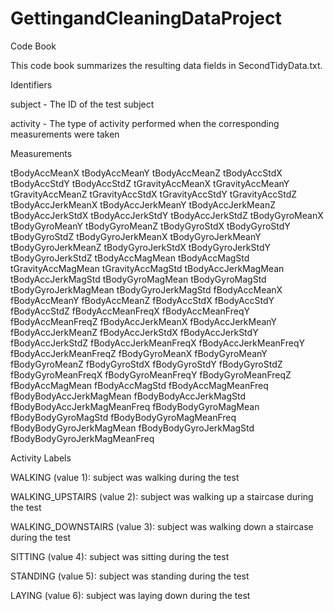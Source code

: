 # GettingandCleaningDataProject
Code Book

This code book summarizes the resulting data fields in SecondTidyData.txt.

Identifiers

subject - The ID of the test subject

activity - The type of activity performed when the corresponding measurements were taken

Measurements

tBodyAccMeanX tBodyAccMeanY tBodyAccMeanZ tBodyAccStdX tBodyAccStdY tBodyAccStdZ tGravityAccMeanX tGravityAccMeanY tGravityAccMeanZ tGravityAccStdX tGravityAccStdY tGravityAccStdZ tBodyAccJerkMeanX tBodyAccJerkMeanY tBodyAccJerkMeanZ tBodyAccJerkStdX tBodyAccJerkStdY tBodyAccJerkStdZ tBodyGyroMeanX tBodyGyroMeanY tBodyGyroMeanZ tBodyGyroStdX tBodyGyroStdY tBodyGyroStdZ tBodyGyroJerkMeanX tBodyGyroJerkMeanY tBodyGyroJerkMeanZ tBodyGyroJerkStdX tBodyGyroJerkStdY tBodyGyroJerkStdZ tBodyAccMagMean tBodyAccMagStd tGravityAccMagMean tGravityAccMagStd tBodyAccJerkMagMean tBodyAccJerkMagStd tBodyGyroMagMean tBodyGyroMagStd tBodyGyroJerkMagMean tBodyGyroJerkMagStd fBodyAccMeanX fBodyAccMeanY fBodyAccMeanZ fBodyAccStdX fBodyAccStdY fBodyAccStdZ fBodyAccMeanFreqX fBodyAccMeanFreqY fBodyAccMeanFreqZ fBodyAccJerkMeanX fBodyAccJerkMeanY fBodyAccJerkMeanZ fBodyAccJerkStdX fBodyAccJerkStdY fBodyAccJerkStdZ fBodyAccJerkMeanFreqX fBodyAccJerkMeanFreqY fBodyAccJerkMeanFreqZ fBodyGyroMeanX fBodyGyroMeanY fBodyGyroMeanZ fBodyGyroStdX fBodyGyroStdY fBodyGyroStdZ fBodyGyroMeanFreqX fBodyGyroMeanFreqY fBodyGyroMeanFreqZ fBodyAccMagMean fBodyAccMagStd fBodyAccMagMeanFreq fBodyBodyAccJerkMagMean fBodyBodyAccJerkMagStd fBodyBodyAccJerkMagMeanFreq fBodyBodyGyroMagMean fBodyBodyGyroMagStd fBodyBodyGyroMagMeanFreq fBodyBodyGyroJerkMagMean fBodyBodyGyroJerkMagStd fBodyBodyGyroJerkMagMeanFreq

Activity Labels

WALKING (value 1): subject was walking during the test

WALKING_UPSTAIRS (value 2): subject was walking up a staircase during the test

WALKING_DOWNSTAIRS (value 3): subject was walking down a staircase during the test

SITTING (value 4): subject was sitting during the test

STANDING (value 5): subject was standing during the test

LAYING (value 6): subject was laying down during the test
